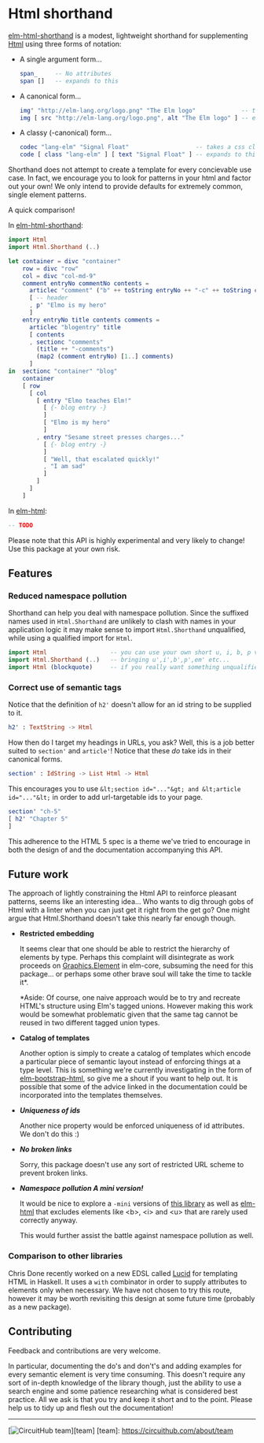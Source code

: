 # Html shorthand

[elm-html-shorthand][shorthand] is a modest, lightweight shorthand for supplementing [Html][elm-html] using three forms of notation:

* A single argument form...

  ```elm
  span_     -- No attributes
  span []   -- expands to this
  ```

* A canonical form...

  ```elm
  img' "http://elm-lang.org/logo.png" "The Elm logo"             -- takes a common sense list of arguments
  img [ src "http://elm-lang.org/logo.png", alt "The Elm logo" ] -- expands to this
  ```

* A classy (-canonical) form...

  ```elm
  codec "lang-elm" "Signal Float"                   -- takes a css class string + common sense arguments
  code [ class "lang-elm" ] [ text "Signal Float" ] -- expands to this
  ```

Shorthand does not attempt to create a template for every concievable use case. In fact, we encourage you to look for patterns in your html and factor out your own! We only intend to provide defaults for extremely common, single element patterns.

A quick comparison!

In [elm-html-shorthand][shorthand]:

```elm
import Html
import Html.Shorthand (..)

let container = divc "container"
    row = divc "row"
    col = divc "col-md-9"
    comment entryNo commentNo contents = 
      articlec "comment" ("b" ++ toString entryNo ++ "-c" ++ toString commentNo)
      [ -- header
      , p' "Elmo is my hero"
      ]
    entry entryNo title contents comments =
      articlec "blogentry" title
      [ contents
      , sectionc "comments"
        (title ++ "-comments")
        (map2 (comment entryNo) [1..] comments)
      ]
in  sectionc "container" "blog"
    container 
    [ row
      [ col
        [ entry "Elmo teaches Elm!" 
          [ {- blog entry -} 
          ]
          [ "Elmo is my hero"
          ]
        , entry "Sesame street presses charges..."
          [ {- blog entry -}
          ]
          [ "Well, that escalated quickly!"
          , "I am sad"
          ]
        ]
      ]
    ]
```

In [elm-html][elm-html]:

```elm
-- TODO
```

Please note that this API is highly experimental and very likely to change! Use this package at your own risk.

## Features

### Reduced namespace pollution

Shorthand can help you deal with namespace pollution. Since the suffixed names used in `Html.Shorthand` are unlikely to clash with names in your application logic it may make sense to import `Html.Shorthand` unqualified, while using a qualified import for `Html`. 

```elm
import Html                  -- you can use your own short u, i, b, p variable names!
import Html.Shorthand (..)   -- bringing u',i',b',p',em' etc...
import Html (blockquote)     -- if you really want something unqualified, just do it individually...
```

### Correct use of semantic tags

Notice that the definition of `h2'` doesn't allow for an id string to be supplied to it.

```elm
h2' : TextString -> Html
```

How then do I target my headings in URLs, you ask? Well, this is a job better suited to `section'` and `article'`! Notice that these *do* take ids in their canonical forms.

```elm
section' : IdString -> List Html -> Html
```

This encourages you to use `&lt;section id="..."&gt; and &lt;article id="..."&lt;` in order to add url-targetable ids to your page.

```elm
section' "ch-5"
[ h2' "Chapter 5"
]
```

This adherence to the HTML 5 spec is a theme we've tried to encourage in both the design of and the documentation accompanying this API.

## Future work

The approach of lightly constraining the Html API to reinforce pleasant patterns, seems like an interesting idea... Who wants to dig through gobs of Html with a linter when you can just get it right from the get go? One might argue that Html.Shorthand doesn't take this nearly far enough though.

* **Restricted embedding**

    It seems clear that one should be able to restrict the hierarchy of elements by type. Perhaps this complaint will disintegrate as work proceeds on [Graphics.Element][core-element] in elm-core, subsuming the need for this package... or perhaps some other brave soul will take the time to tackle it*.
    
    *Aside: Of course, one naive approach would be to try and recreate HTML's structure using Elm's tagged unions. However making this work would be somewhat problematic given that the same tag cannot be reused in two different tagged union types.

* **Catalog of templates**

    Another option is simply to create a catalog of templates which encode a particular piece of semantic layout instead of enforcing things at a type level. This is something we're currently investigating in the form of [elm-bootstrap-html][elm-bootstrap-html], so give me a shout if you want to help out. It is possible that some of the advice linked in the documentation could be incorporated into the templates themselves.

[elm-bootstrap-html]: http://package.elm-lang.org/packages/circuithub/elm-bootstrap-html/latest

* ***Uniqueness of ids***

    Another nice property would be enforced uniqueness of id attributes. We don't do this :)

* ***No broken links***

    Sorry, this package doesn't use any sort of restricted URL scheme to prevent broken links.

* ***Namespace pollution A mini version!***

    It would be nice to explore a `-mini` versions of [this library][shorthand] as well as [elm-html][elm-html] that excludes elements like &lt;b&gt;, &lt;i&gt; and &lt;u&gt; that are rarely used correctly anyway.
    
    This would further assist the battle against namespace pollution as well.

### Comparison to other libraries

Chris Done recently worked on a new EDSL called [Lucid][lucid] for templating HTML in Haskell. It uses a `with` combinator in order to supply attributes to elements only when necessary. We have not chosen to try this route, however it may be worth revisiting this design at some future time (probably as a new package).

<!--
For now, [elm-html-shorthand][shorthand] is dead simple and immediately usable, so have fun!
-->

[elm-html]: http://package.elm-lang.org/packages/evancz/elm-html/latest
[shorthand]: http://package.elm-lang.org/packages/circuithub/elm-html-shorthand/latest
[lucid]: http://chrisdone.com/posts/lucid
[core-element]: http://package.elm-lang.org/packages/elm-lang/core/latest/Graphics-Element

## Contributing 

Feedback and contributions are very welcome. 

In particular, documenting the do's and don't's and adding examples for every semantic element is very time consuming. This doesn't require any sort of in-depth knowledge of the library though, just the ability to use a search engine and some patience researching what is considered best practice. All we ask is that you try and keep it short and to the point. Please help us to tidy up and flesh out the documentation!

---
[![CircuitHub team](http://docs.circuithub.com/press/logo/circuithub-lightgray-extratiny.jpg)][team]
[team]: https://circuithub.com/about/team
